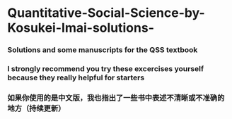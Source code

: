 # Quantitative-Social-Science-by-Kosukei-Imai-solutions-

### Solutions and some manuscripts for the QSS textbook <br>
### I strongly recommend you try these excercises yourself because they really helpful for starters <br>  
### 如果你使用的是中文版，我也指出了一些书中表述不清晰或不准确的地方（持续更新） <br>
